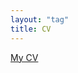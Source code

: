 ```yaml
---
layout: "tag"
title: CV
---
```


[My CV](https://github.com/mlares/mlares.github.io/documents/cv.pdf)



